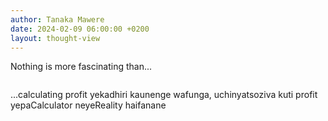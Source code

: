 ```yaml
---
author: Tanaka Mawere
date: 2024-02-09 06:00:00 +0200
layout: thought-view
---
```


Nothing is more fascinating than...

<img src="https://i.postimg.cc/856cR1Fk/Screenshot-20240209-105413-Calculator.png" alt=""/>

...calculating profit yekadhiri kaunenge wafunga, uchinyatsoziva kuti profit yepaCalculator neyeReality haifanane